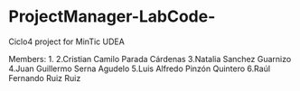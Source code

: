 # ProjectManager-LabCode-
Ciclo4 project for MinTic UDEA

Members: 
1.
2.Cristian Camilo Parada Cárdenas 
3.Natalia Sanchez Guarnizo
4.Juan Guillermo Serna Agudelo
5.Luis Alfredo Pinzón Quintero
6.Raúl Fernando Ruiz Ruiz

